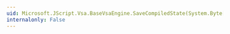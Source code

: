 ```yaml
---
uid: Microsoft.JScript.Vsa.BaseVsaEngine.SaveCompiledState(System.Byte[]@,System.Byte[]@)
internalonly: False
---
```


